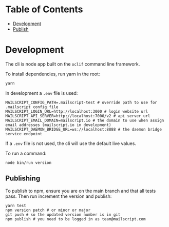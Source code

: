 # Table of Contents
- [Development](#development)
- [Publish](#publish)

# Development

The cli is node app built on the `oclif` command line framework.

To install dependencies, run yarn in the root:

```sh
yarn
```

In development a `.env` file is used:

```shell
MAILSCRIPT_CONFIG_PATH=.mailscript-test # override path to use for .mailscript config file
MAILSCRIPT_LOGIN_URL=http://localhost:3000 # login website url
MAILSCRIPT_API_SERVER=http://localhost:7000/v2 # api server url
MAILSCRIPT_EMAIL_DOMAIN=mailscript.io # the domain to use when assign email addresses (mailscript.io in development)
MAILSCRIPT_DAEMON_BRIDGE_URL=ws://localhost:8888 # the daemon bridge service endpoint
```

If a `.env` file is not used, the cli will use the default live values.

To run a command:

```shell
node bin/run version
```

## Publishing

To publish to npm, ensure you are on the main branch and that all tests pass. Then run increment the version and publish:

```
yarn test
npm version patch # or minor or major
git push # so the updated version number is in git
npm publish # you need to be logged in as team@mailscript.com
```